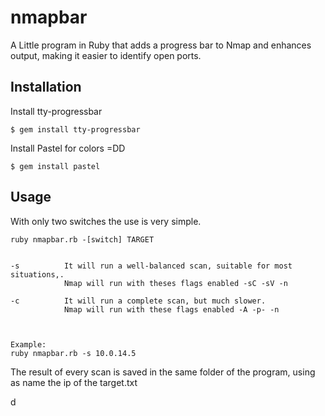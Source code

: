# nmapbar
A Little program in Ruby that adds a progress bar to Nmap and enhances output, making it easier to identify open ports. 


## Installation

Install tty-progressbar

```$ gem install tty-progressbar```


Install Pastel for colors =DD

```$ gem install pastel```


## Usage

With only two switches the use is very simple.

``` 
ruby nmapbar.rb -[switch] TARGET


-s          It will run a well-balanced scan, suitable for most situations,. 
            Nmap will run with theses flags enabled -sC -sV -n

-c          It will run a complete scan, but much slower. 
            Nmap will run with these flags enabled -A -p- -n
            


Example:
ruby nmapbar.rb -s 10.0.14.5

```
The result of every scan is saved in the same folder of the program, using as name the ip of the target.txt

d
